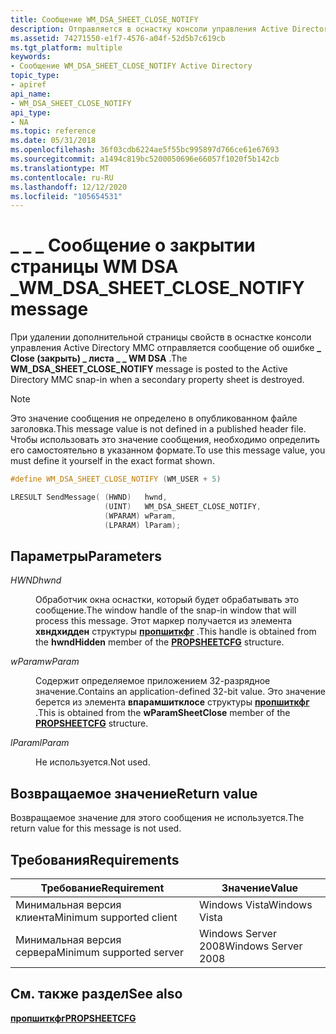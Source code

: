 ```yaml
---
title: Сообщение WM_DSA_SHEET_CLOSE_NOTIFY
description: Отправляется в оснастку консоли управления Active Directory MMC при удалении дополнительной страницы свойств.
ms.assetid: 74271550-e1f7-4576-a04f-52d5b7c619cb
ms.tgt_platform: multiple
keywords:
- Сообщение WM_DSA_SHEET_CLOSE_NOTIFY Active Directory
topic_type:
- apiref
api_name:
- WM_DSA_SHEET_CLOSE_NOTIFY
api_type:
- NA
ms.topic: reference
ms.date: 05/31/2018
ms.openlocfilehash: 36f03cdb6224ae5f55bc995897d766ce61e67693
ms.sourcegitcommit: a1494c819bc5200050696e66057f1020f5b142cb
ms.translationtype: MT
ms.contentlocale: ru-RU
ms.lasthandoff: 12/12/2020
ms.locfileid: "105654531"
---
```

# <a name="wm_dsa_sheet_close_notify-message"></a><span data-ttu-id="6ae6d-104">\_ \_ \_ Сообщение о закрытии страницы WM DSA \_</span><span class="sxs-lookup"><span data-stu-id="6ae6d-104">WM\_DSA\_SHEET\_CLOSE\_NOTIFY message</span></span>

<span data-ttu-id="6ae6d-105">При удалении дополнительной страницы свойств в оснастке консоли управления Active Directory MMC отправляется сообщение об ошибке **\_ Close (закрыть) \_ листа \_ \_ WM DSA** .</span><span class="sxs-lookup"><span data-stu-id="6ae6d-105">The **WM\_DSA\_SHEET\_CLOSE\_NOTIFY** message is posted to the Active Directory MMC snap-in when a secondary property sheet is destroyed.</span></span>

> [!Note]  
> <span data-ttu-id="6ae6d-106">Это значение сообщения не определено в опубликованном файле заголовка.</span><span class="sxs-lookup"><span data-stu-id="6ae6d-106">This message value is not defined in a published header file.</span></span> <span data-ttu-id="6ae6d-107">Чтобы использовать это значение сообщения, необходимо определить его самостоятельно в указанном формате.</span><span class="sxs-lookup"><span data-stu-id="6ae6d-107">To use this message value, you must define it yourself in the exact format shown.</span></span>

 


```C++
#define WM_DSA_SHEET_CLOSE_NOTIFY (WM_USER + 5)
```




```C++
LRESULT SendMessage( (HWND)   hwnd, 
                     (UINT)   WM_DSA_SHEET_CLOSE_NOTIFY,
                     (WPARAM) wParam, 
                     (LPARAM) lParam);
```



## <a name="parameters"></a><span data-ttu-id="6ae6d-108">Параметры</span><span class="sxs-lookup"><span data-stu-id="6ae6d-108">Parameters</span></span>

<dl> <dt>

<span data-ttu-id="6ae6d-109">*HWND*</span><span class="sxs-lookup"><span data-stu-id="6ae6d-109">*hwnd*</span></span> 
</dt> <dd>

<span data-ttu-id="6ae6d-110">Обработчик окна оснастки, который будет обрабатывать это сообщение.</span><span class="sxs-lookup"><span data-stu-id="6ae6d-110">The window handle of the snap-in window that will process this message.</span></span> <span data-ttu-id="6ae6d-111">Этот маркер получается из элемента **хвндхидден** структуры [**пропшиткфг**](propsheetcfg.md) .</span><span class="sxs-lookup"><span data-stu-id="6ae6d-111">This handle is obtained from the **hwndHidden** member of the [**PROPSHEETCFG**](propsheetcfg.md) structure.</span></span>

</dd> <dt>

<span data-ttu-id="6ae6d-112">*wParam*</span><span class="sxs-lookup"><span data-stu-id="6ae6d-112">*wParam*</span></span> 
</dt> <dd>

<span data-ttu-id="6ae6d-113">Содержит определяемое приложением 32-разрядное значение.</span><span class="sxs-lookup"><span data-stu-id="6ae6d-113">Contains an application-defined 32-bit value.</span></span> <span data-ttu-id="6ae6d-114">Это значение берется из элемента **впарамшитклосе** структуры [**пропшиткфг**](propsheetcfg.md) .</span><span class="sxs-lookup"><span data-stu-id="6ae6d-114">This is obtained from the **wParamSheetClose** member of the [**PROPSHEETCFG**](propsheetcfg.md) structure.</span></span>

</dd> <dt>

<span data-ttu-id="6ae6d-115">*lParam*</span><span class="sxs-lookup"><span data-stu-id="6ae6d-115">*lParam*</span></span> 
</dt> <dd>

<span data-ttu-id="6ae6d-116">Не используется.</span><span class="sxs-lookup"><span data-stu-id="6ae6d-116">Not used.</span></span>

</dd> </dl>

## <a name="return-value"></a><span data-ttu-id="6ae6d-117">Возвращаемое значение</span><span class="sxs-lookup"><span data-stu-id="6ae6d-117">Return value</span></span>

<span data-ttu-id="6ae6d-118">Возвращаемое значение для этого сообщения не используется.</span><span class="sxs-lookup"><span data-stu-id="6ae6d-118">The return value for this message is not used.</span></span>

## <a name="requirements"></a><span data-ttu-id="6ae6d-119">Требования</span><span class="sxs-lookup"><span data-stu-id="6ae6d-119">Requirements</span></span>



| <span data-ttu-id="6ae6d-120">Требование</span><span class="sxs-lookup"><span data-stu-id="6ae6d-120">Requirement</span></span> | <span data-ttu-id="6ae6d-121">Значение</span><span class="sxs-lookup"><span data-stu-id="6ae6d-121">Value</span></span> |
|-------------------------------------|--------------------------------|
| <span data-ttu-id="6ae6d-122">Минимальная версия клиента</span><span class="sxs-lookup"><span data-stu-id="6ae6d-122">Minimum supported client</span></span><br/> | <span data-ttu-id="6ae6d-123">Windows Vista</span><span class="sxs-lookup"><span data-stu-id="6ae6d-123">Windows Vista</span></span><br/>       |
| <span data-ttu-id="6ae6d-124">Минимальная версия сервера</span><span class="sxs-lookup"><span data-stu-id="6ae6d-124">Minimum supported server</span></span><br/> | <span data-ttu-id="6ae6d-125">Windows Server 2008</span><span class="sxs-lookup"><span data-stu-id="6ae6d-125">Windows Server 2008</span></span><br/> |



## <a name="see-also"></a><span data-ttu-id="6ae6d-126">См. также раздел</span><span class="sxs-lookup"><span data-stu-id="6ae6d-126">See also</span></span>

<dl> <dt>

[<span data-ttu-id="6ae6d-127">**пропшиткфг**</span><span class="sxs-lookup"><span data-stu-id="6ae6d-127">**PROPSHEETCFG**</span></span>](propsheetcfg.md)
</dt> </dl>

 

 





